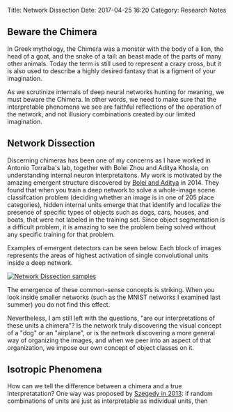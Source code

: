 Title: Network Dissection
Date: 2017-04-25 16:20
Category: Research Notes

Beware the Chimera
------------------

In Greek mythology, the Chimera was a monster with the body of a
lion, the head of a goat, and the snake of a tail: an beast
made of the parts of many other animals. Today the term is still
used to represent a crazy cross, but it is also used to describe a
highly desired fantasy that is a figment of your imagination.

As we scrutinize internals of deep neural networks hunting for
meaning, we must beware the Chimera. In other words, we need
to make sure that the interpretable phenomena we see are faithful
reflections of the operation of the network, and not illusiory
combinations created by our limited imagination.

## Network Dissection

Discerning chimeras has been one of my concerns as I have worked in
Antonio Torralba's lab, together with Bolei Zhou and Aditya Khosla,
on understanding internal neuron interpretaitons.  My work
is motivated by the amazing emergent structure discovered by
[Bolei and Aditya](https://arxiv.org/abs/1412.6856) in 2014.
They found that when you train a deep network to solve a
whole-image scene classifcation problem (deciding whether an
image is in one of 205 place categories), hidden internal units
emerge that that identify and localize the presence of specific
types of objects such as dogs, cars, houses, and boats,
that were not labeled in the training set.  Since object
segmentation is a difficult problem, it is amazing to see the
problem being solved without any specific training for that problem.

Examples of emergent detectors can be seen below.  Each block
of images represents the areas of highest activation of
single convolutional units inside a deep network.

[![Network Dissection samples](/davidbau/home/img/netdissect-grid.png)](http://netdissect.csail.mit.edu)

The emergence of these common-sense concepts is striking. When
you look inside smaller networks (such as the MNIST networks I
examined last summer) you do not find this effect.

Nevertheless, I am still left with the questions, "are our
interpretations of these units a chimera"?
Is the network truly discovering the visual concept of a
"dog" or an "airplane", or is the network discovering
a more general way of organizing the images, and when
we peer into an aspect of that organization, we impose
our own concept of object classes on it.

## Isotropic Phenomena

How can we tell the difference between a chimera and a true
interpretatation?  One way was proposed by
[Szegedy in 2013](https://arxiv.org/abs/1312.6199):
if random combinations of units are just as interpretable
as individual units, then

